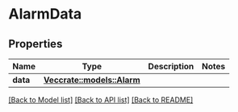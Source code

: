 # AlarmData

## Properties

Name | Type | Description | Notes
------------ | ------------- | ------------- | -------------
**data** | [**Vec<crate::models::Alarm>**](Alarm.md) |  | 

[[Back to Model list]](../README.md#documentation-for-models) [[Back to API list]](../README.md#documentation-for-api-endpoints) [[Back to README]](../README.md)


